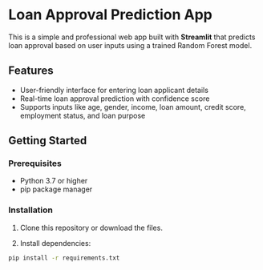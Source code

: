 # Loan Approval Prediction App

This is a simple and professional web app built with **Streamlit** that predicts loan approval based on user inputs using a trained Random Forest model.

## Features
- User-friendly interface for entering loan applicant details
- Real-time loan approval prediction with confidence score
- Supports inputs like age, gender, income, loan amount, credit score, employment status, and loan purpose

## Getting Started

### Prerequisites
- Python 3.7 or higher
- pip package manager

### Installation

1. Clone this repository or download the files.

2. Install dependencies:
```bash
pip install -r requirements.txt
